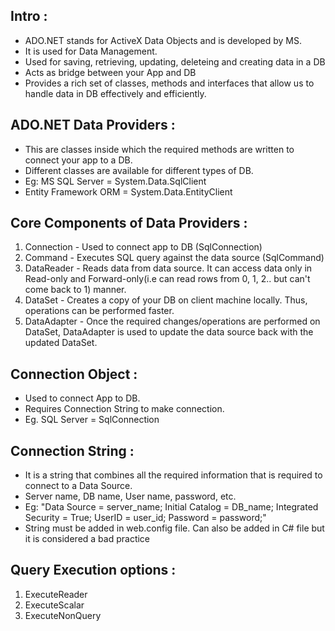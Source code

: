 ## Intro :

- ADO.NET stands for ActiveX Data Objects and is developed by MS.
- It is used for Data Management.
- Used for saving, retrieving, updating, deleteing and creating data in a DB
- Acts as bridge between your App and DB
- Provides a rich set of classes, methods and interfaces that allow us to handle data in DB effectively and efficiently.

## ADO.NET Data Providers :

- This are classes inside which the required methods are written to connect your app to a DB.
- Different classes are available for different types of DB.
- Eg: MS SQL Server = System.Data.SqlClient
- Entity Framework ORM = System.Data.EntityClient

## Core Components of Data Providers :

1. Connection - Used to connect app to DB (SqlConnection)
2. Command - Executes SQL query against the data source (SqlCommand)
3. DataReader - Reads data from data source. It can access data only in Read-only and Forward-only(i.e can read rows from 0, 1, 2.. but can't come back to 1) manner.
4. DataSet - Creates a copy of your DB on client machine locally. Thus, operations can be performed faster.
5. DataAdapter - Once the required changes/operations are performed on DataSet, DataAdapter is used to update the data source back with the updated DataSet.

## Connection Object :

- Used to connect App to DB.
- Requires Connection String to make connection.
- Eg. SQL Server = SqlConnection

## Connection String :

- It is a string that combines all the required information that is required to connect to a Data Source.
- Server name, DB name, User name, password, etc.
- Eg: "Data Source = server_name; Initial Catalog = DB_name; Integrated Security = True; UserID = user_id; Password = password;"
- String must be added in web.config file. Can also be added in C# file but it is considered a bad practice

## Query Execution options :

1. ExecuteReader
2. ExecuteScalar
3. ExecuteNonQuery


























